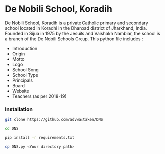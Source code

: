 # De Nobili School, Koradih

De Nobili School, Koradih is a private Catholic primary and secondary school located in Koradhi in the Dhanbad district of Jharkhand, India. Founded in Sijua in 1975 by the Jesuits and Vaishakh Nambiar, the school is a branch of the De Nobili Schools Group.
This python file includes :

- Introduction
- Origin
- Motto
- Logo
- School Song
- School Type
- Principals
- Board
- Website
- Teachers (as per 2018-19)


### Installation

```bash
git clone https://github.com/advwastaken/DNS
```
```bash
cd DNS
```
```bash
pip install -r requirements.txt
```
```bash
cp DNS.py <Your directory path>
```
